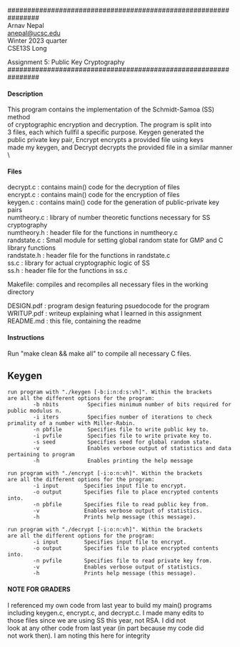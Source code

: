 ################################################################ \
Arnav Nepal \
anepal@ucsc.edu \
Winter 2023 quarter \
CSE13S Long

Assignment 5: Public Key Cryptography \
################################################################

#### Description

This program contains the implementation of the Schmidt-Samoa (SS) method \
of cryptographic encryption and decryption. The program is split into \
3 files, each which fullfil a specific purpose. Keygen generated the \
public private key pair, Encrypt encrypts a provided file using keys \
made my keygen, and Decrypt decrypts the provided file in a similar manner \

#### Files
decrypt.c : contains main() code for the decryption of files \
encrypt.c : contains main() code for the encryption of files \
keygen.c : contains main() code for the generation of public-private key pairs \
numtheory.c : library of number theoretic functions necessary for SS cryptography \
numtheory.h : header file for the functions in numtheory.c \
randstate.c : Small module for setting global random state for GMP and C library functions \
randstate.h : header file for the functions in randstate.c \
ss.c : library for actual cryptographic logic of SS \
ss.h : header file for the functions in ss.c

Makefile: compiles and recompiles all necessary files in the working directory

DESIGN.pdf : program design featuring psuedocode for the program \
WRITUP.pdf : writeup explaining what I learned in this assignment \
README.md : this file, containing the readme

#### Instructions

Run "make clean && make all" to compile all necessary C files.

## Keygen
```
run program with "./keygen [-b:i:n:d:s:vh]". Within the brackets
are all the different options for the program:
        -b nbits         Specifies minimum number of bits required for public modulus n.
        -i iters         Specifies number of iterations to check primality of a number with Miller-Rabin.
        -n pbfile        Specifies file to write public key to.
        -i pvfile        Specifies file to write private key to.
        -s seed          Specifies seed for global random state.
        -v               Enables verbose output of statistics and data pertaining to program
        -h               Enables printing the help message

run program with "./encrypt [-i:o:n:vh]". Within the brackets
are all the different options for the program:
        -i input        Specifies input file to encrypt.
        -o output       Specifies file to place encrypted contents into.
        -n pbfile       Specifies file to read public key from.
        -v              Enables verbose output of statistics.
        -h              Prints help message (this message).

run program with "./decrypt [-i:o:n:vh]". Within the brackets
are all the different options for the program:
        -i input        Specifies input file to encrypt.
        -o output       Specifies file to place encrypted contents into.
        -n pvfile       Specifies file to read private key from.
        -v              Enables verbose output of statistics.
        -h              Prints help message (this message).
```

#### NOTE FOR GRADERS

I referenced my own code from last year to build my main() programs \
including keygen.c, encrypt.c, and decrypt.c. I made many edits to \
those files since we are using SS this year, not RSA. I did not \
look at any other code from last year (in part because my code did \
not work then). I am noting this here for integrity

